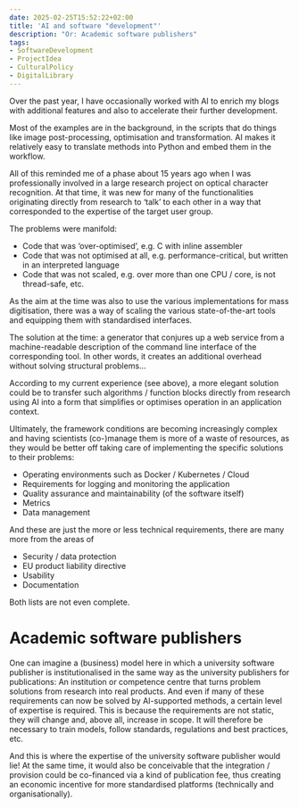 ```yaml
---
date: 2025-02-25T15:52:22+02:00
title: 'AI and software "development"'
description: "Or: Academic software publishers"
tags:
- SoftwareDevelopment
- ProjectIdea
- CulturalPolicy
- DigitalLibrary
---
```


Over the past year, I have occasionally worked with AI to enrich my blogs with additional features and also to accelerate their further development.
<!--more-->

Most of the examples are in the background, in the scripts that do things like image post-processing, optimisation and transformation. AI makes it relatively easy to translate methods into Python and embed them in the workflow.

All of this reminded me of a phase about 15 years ago when I was professionally involved in a large research project on optical character recognition. At that time, it was new for many of the functionalities originating directly from research to ‘talk’ to each other in a way that corresponded to the expertise of the target user group.

The problems were manifold:
* Code that was ‘over-optimised’, e.g. C with inline assembler
* Code that was not optimised at all, e.g. performance-critical, but written in an interpreted language
* Code that was not scaled, e.g. over more than one CPU / core, is not thread-safe, etc.

As the aim at the time was also to use the various implementations for mass digitisation, there was a way of scaling the various state-of-the-art tools and equipping them with standardised interfaces.

The solution at the time: a generator that conjures up a web service from a machine-readable description of the command line interface of the corresponding tool. In other words, it creates an additional overhead without solving structural problems...

According to my current experience (see above), a more elegant solution could be to transfer such algorithms / function blocks directly from research using AI into a form that simplifies or optimises operation in an application context.

Ultimately, the framework conditions are becoming increasingly complex and having scientists (co-)manage them is more of a waste of resources, as they would be better off taking care of implementing the specific solutions to their problems:
* Operating environments such as Docker / Kubernetes / Cloud
* Requirements for logging and monitoring the application
* Quality assurance and maintainability (of the software itself)
* Metrics
* Data management

And these are just the more or less technical requirements, there are many more from the areas of
* Security / data protection
* EU product liability directive
* Usability
* Documentation

Both lists are not even complete.

# Academic software publishers

One can imagine a (business) model here in which a university software publisher is institutionalised in the same way as the university publishers for publications: An institution or competence centre that turns problem solutions from research into real products. And even if many of these requirements can now be solved by AI-supported methods, a certain level of expertise is required. This is because the requirements are not static, they will change and, above all, increase in scope. It will therefore be necessary to train models, follow standards, regulations and best practices, etc.

And this is where the expertise of the university software publisher would lie!
At the same time, it would also be conceivable that the integration / provision could be co-financed via a kind of publication fee, thus creating an economic incentive for more standardised platforms (technically and organisationally).
